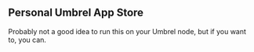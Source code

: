 ## Personal Umbrel App Store

Probably not a good idea to run this on your Umbrel node, but if you want to, you can.

